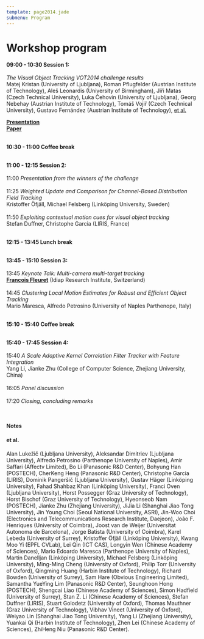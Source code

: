 ```yaml
---
template: page2014.jade
submenu: Program
---
```


# Workshop program

**09:00 - 10:30 Session 1:**<br>
<br>
<i>The Visual Object Tracking VOT2014 challenge results</i><br />
Matej Kristan (University of Ljubljana), 
Roman Pflugfelder (Austrian Institute of Technology), 
Ale&#353; Leonardis (University of Birmingham), 
Ji&#345;i Matas (Czech Technical University), 
Luka &#268;ehovin (University of Ljubljana), 
Georg Nebehay (Austrian Institute of Technology), 
Tom&#225;&#353; Voji&#345; (Czech Technical University), 
Gustavo Fern&#225;ndez (Austrian Institute of Technology), 
<a href="#reference_00">et al.</a>
<br>

<b>[Presentation](/vot2014/download/vot_2014_presentation.pdf)</b><br>
<b>[Paper](/vot2014/download/vot_2014_paper.pdf)</b><br><br>

**10:30 - 11:00 Coffee break**
<br><br>

**11:00 - 12:15 Session 2:**<br>
<br>
11:00 <i>Presentation from the winners of the challenge</i><br>
<br>
11:25 <i>Weighted Update and Comparison for Channel-Based Distribution Field Tracking</i><br>
Kristoffer &#214;fj&#228;ll, Michael Felsberg (Link&#246;ping University, Sweden)
<br><br>
11:50 <i>Exploiting contextual motion cues for visual object tracking</i><br>
Stefan Duffner, Christophe Garcia (LIRIS, France)
<br><br>

**12:15 - 13:45 Lunch break**
<br><br>

**13:45 - 15:10 Session 3:**<br>
<br>
13:45 <i>Keynote Talk: 
Multi-camera multi-target tracking</i><br>
<b>[Francois Fleuret](http://www.idiap.ch/~fleuret/)</b> (Idiap Research Institute, Switzerland)
<br><br>
14:45 <i>Clustering Local Motion Estimates for Robust and Efficient Object Tracking</i><br>
Mario Maresca, Alfredo Petrosino (University of Naples Parthenope, Italy)
<br><br>

**15:10 - 15:40 Coffee break**
<br><br>

**15:40 - 17:45 Session 4:**<br>
<br>
15:40 <i>A Scale Adaptive Kernel Correlation Filter Tracker with Feature Integration</i><br>
Yang Li, Jianke Zhu (College of Computer Science, Zhejiang University, China)
<br><br>
16:05 <i>Panel discussion</i><br>
<br>
17:20 <i>Closing, concluding remarks</i><br>
<br><br>

**Notes**

<h4><a name="reference_00">et al.</a></h4>

Alan Luke&#382;i&#269; (Ljubljana University), 
Aleksandar Dimitriev (Ljubljana University), 
Alfredo Petrosino (Parthenope University of Naples), 
Amir Saffari (Affectv Limited), 
Bo Li (Panasonic R&amp;D Center), 
Bohyung Han (POSTECH), 
CherKeng Heng (Panasonic R&amp;D Center), 
Christophe Garcia (LIRIS), 
Dominik Panger&#353;i&#269; (Ljubljana University), 
Gustav H&#228;ger (Link&#246;ping University), 
Fahad Shahbaz Khan (Link&#246;ping University), 
Franci Oven (Ljubljana University), 
Horst Possegger (Graz University of Technology), 
Horst Bischof (Graz University of Technology), 
Hyeonseob Nam (POSTECH), 
Jianke Zhu (Zhejiang University), 
JiJia Li (Shanghai Jiao Tong University), 
Jin Young Choi (Seoul National University, ASRI), 
Jin-Woo Choi (Electronics and Telecommunications Research Institute, Daejeon), 
Jo&#227;o F. Henriques (University of Coimbra), 
Joost van de Weijer (Universitat Autonoma de Barcelona), 
Jorge Batista (University of Coimbra), 
Karel Lebeda (University of Surrey), 
Kristoffer &#214;fj&#228;ll (Link&#246;ping University), 
Kwang Moo Yi (EPFL CVLab), 
Lei Qin (ICT CAS), 
Longyin Wen (Chinese Academy of Sciences), 
Mario Edoardo Maresca (Parthenope University of Naples), 
Martin Danelljan (Link&#246;ping University), 
Michael Felsberg (Link&#246;ping University), 
Ming-Ming Cheng (University of Oxford), 
Philip Torr (University of Oxford), 
Qingming Huang (Harbin Institute of Technology), 
Richard Bowden (University of Surrey), 
Sam Hare (Obvious Engineering Limited), 
Samantha YueYing Lim (Panasonic R&amp;D Center), 
Seunghoon Hong (POSTECH), 
Shengcai Liao (Chinese Academy of Sciences), 
Simon Hadfield (University of Surrey), 
Stan Z. Li (Chinese Academy of Sciences), 
Stefan Duffner (LIRIS), 
Stuart Golodetz (University of Oxford), 
Thomas Mauthner (Graz University of Technology), 
Vibhav Vineet (University of Oxford), 
Weiyao Lin (Shanghai Jiao Tong University), 
Yang Li (Zhejiang University), 
Yuankai Qi (Harbin Institute of Technology), 
Zhen Lei (Chinese Academy of Sciences), 
ZhiHeng Niu (Panasonic R&amp;D Center).
